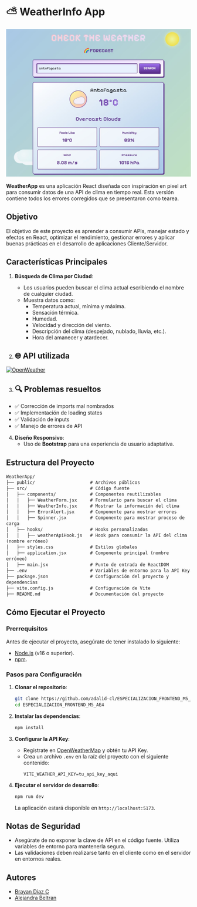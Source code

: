 # ⛅ WeatherInfo App

![Adalid Logo](src/assets/weather.jpeg)

**WeatherApp** es una aplicación React diseñada con inspiración en pixel art para consumir datos de una API de clima en tiempo real. Esta versión contiene todos los errores corregidos que se presentaron como tearea.

## Objetivo

El objetivo de este proyecto es aprender a consumir APIs, manejar estado y efectos en React, optimizar el rendimiento, gestionar errores y aplicar buenas prácticas en el desarrollo de aplicaciones Cliente/Servidor.

## Características Principales

1. **Búsqueda de Clima por Ciudad**:

   - Los usuarios pueden buscar el clima actual escribiendo el nombre de cualquier ciudad.
   - Muestra datos como:
     - Temperatura actual, mínima y máxima.
     - Sensación térmica.
     - Humedad.
     - Velocidad y dirección del viento.
     - Descripción del clima (despejado, nublado, lluvia, etc.).
     - Hora del amanecer y atardecer.

2. ## 🌐 API utilizada
[![OpenWeather](https://img.shields.io/badge/OpenWeather-API-orange)](https://openweathermap.org/api)

3. ## 🔍 Problemas resueltos
- ✅ Corrección de imports mal nombrados
- ✅ Implementación de loading states
- ✅ Validación de inputs
- ✅ Manejo de errores de API

4. **Diseño Responsivo**:
   - Uso de **Bootstrap** para una experiencia de usuario adaptativa.

## Estructura del Proyecto

```plaintext
WeatherApp/
├── public/                     # Archivos públicos
├── src/                        # Código fuente
│   ├── components/             # Componentes reutilizables
│   │   ├── WeatherForm.jsx     # Formulario para buscar el clima
│   │   ├── WeatherInfo.jsx     # Mostrar la información del clima 
│   │   ├── ErrorAlert.jsx      # Componente para mostrar errores
│   │   ├── Spinner.jsx         # Componente para mostrar proceso de carga
│   ├── hooks/                  # Hooks personalizados
│   │   ├── weatherApiHook.js   # Hook para consumir la API del clima (nombre erróneo)
│   ├── styles.css              # Estilos globales
│   ├── application.jsx         # Componente principal (nombre erróneo)
│   ├── main.jsx                # Punto de entrada de ReactDOM
├── .env                        # Variables de entorno para la API Key
├── package.json                # Configuración del proyecto y dependencias
├── vite.config.js              # Configuración de Vite
├── README.md                   # Documentación del proyecto
```
## Cómo Ejecutar el Proyecto

### Prerrequisitos

Antes de ejecutar el proyecto, asegúrate de tener instalado lo siguiente:

- [Node.js](https://nodejs.org/) (v16 o superior).
- [npm](https://www.npmjs.com/).

### Pasos para Configuración

1. **Clonar el repositorio**:

   ```bash
   git clone https://github.com/adalid-cl/ESPECIALIZACION_FRONTEND_M5_AE4.git
   cd ESPECIALIZACION_FRONTEND_M5_AE4
   ```

2. **Instalar las dependencias**:

   ```bash
   npm install
   ```

3. **Configurar la API Key**:

   - Regístrate en [OpenWeatherMap](https://openweathermap.org/) y obtén tu API Key.
   - Crea un archivo `.env` en la raíz del proyecto con el siguiente contenido:
     ```plaintext
     VITE_WEATHER_API_KEY=tu_api_key_aqui
     ```

4. **Ejecutar el servidor de desarrollo**:
   ```bash
   npm run dev
   ```
   La aplicación estará disponible en `http://localhost:5173`.


## Notas de Seguridad

- Asegúrate de no exponer la clave de API en el código fuente. Utiliza variables de entorno para mantenerla segura.
- Las validaciones deben realizarse tanto en el cliente como en el servidor en entornos reales.

## Autores

- [Brayan Diaz C](https://github.com/brayandiazc)
- [Alejandra Beltran](https://github.com/LeenahJz)

